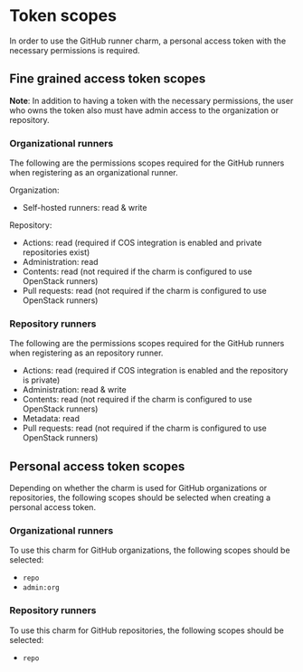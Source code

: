 # Token scopes

In order to use the GitHub runner charm, a personal access token with the necessary permissions
is required.

## Fine grained access token scopes

**Note**: In addition to having a token with the necessary permissions, the user who owns the
token also must have admin access to the organization or repository.

### Organizational runners

The following are the permissions scopes required for the GitHub runners when registering as an
organizational runner.

Organization:

- Self-hosted runners: read & write

Repository:

- Actions: read (required if COS integration is enabled and private repositories exist)
- Administration: read
- Contents: read (not required if the charm is configured to use OpenStack runners)
- Pull requests: read (not required if the charm is configured to use OpenStack runners)

### Repository runners

The following are the permissions scopes required for the GitHub runners when registering as an
repository runner.

- Actions: read (required if COS integration is enabled and the repository is private)
- Administration: read & write
- Contents: read (not required if the charm is configured to use OpenStack runners)
- Metadata: read
- Pull requests: read (not required if the charm is configured to use OpenStack runners)

## Personal access token scopes

Depending on whether the charm is used for GitHub organizations or repositories, the following scopes
should be selected when creating a personal access token.

### Organizational runners

To use this charm for GitHub organizations, the following scopes should be selected:

- `repo`
- `admin:org`

### Repository runners

To use this charm for GitHub repositories, the following scopes should be selected:

- `repo`